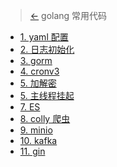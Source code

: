 > [←](god/README.md)
> golang 常用代码
* [1. yaml 配置](god/golang-common/1.yaml.md)
* [2. 日志初始化](god/golang-common/2.logrus.md)
* [3. gorm](god/golang-common/3.gorm.md)
* [4. cronv3](god/golang-common/4.cronv3.md)
* [5. 加解密](god/golang-common/5.加解密.md)
* [5. 主线程挂起](god/golang-common/6.主进程挂起.md)
* [7. ES](god/golang-common/7.es.md)
* [8. colly 爬虫](god/golang-common/8.colly.md)
* [9. minio](god/golang-common/9.minio.md)
* [10. kafka](god/golang-common/10.kafka.md)
* [11. gin](god/golang-common/11.gin.md)